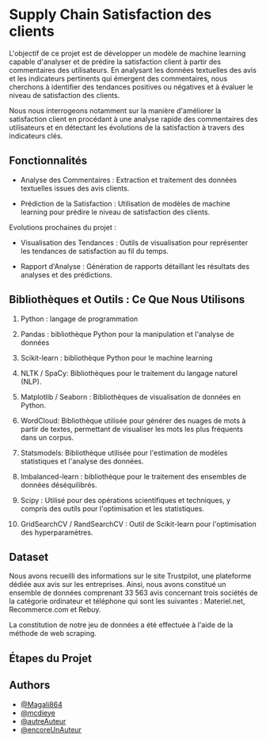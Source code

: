
# Supply Chain Satisfaction des clients

L'objectif de ce projet est de développer un modèle de machine learning capable d'analyser et de prédire la satisfaction client à partir des commentaires des utilisateurs. En analysant les données textuelles des avis et les indicateurs pertinents qui émergent des commentaires, nous cherchons à identifier des tendances positives ou négatives et à évaluer le niveau de satisfaction des clients.

Nous nous interrogeons notamment sur la manière d'améliorer la satisfaction client en procédant à une analyse rapide des commentaires des utilisateurs et en détectant les évolutions de la satisfaction à travers des indicateurs clés.


## Fonctionnalités

- Analyse des Commentaires : Extraction et traitement des données textuelles issues des avis clients.

- Prédiction de la Satisfaction : Utilisation de modèles de machine learning pour prédire le niveau de satisfaction des clients.


Evolutions prochaines du projet :
- Visualisation des Tendances : Outils de visualisation pour représenter les tendances de satisfaction au fil du temps.

- Rapport d'Analyse : Génération de rapports détaillant les résultats des analyses et des prédictions.
  
## Bibliothèques et Outils : Ce Que Nous Utilisons



1. Python : langage de programmation

2. Pandas : bibliothèque Python pour la manipulation et l'analyse de données

3. Scikit-learn : bibliothèque Python pour le machine learning

4. NLTK / SpaCy: Bibliothèques pour le traitement du langage naturel (NLP).

5. Matplotlib / Seaborn : Bibliothèques de visualisation de données en Python. 

6. WordCloud: Bibliothèque utilisée pour générer des nuages de mots à partir de textes, permettant de visualiser les mots les plus fréquents dans un corpus.

7. Statsmodels: Bibliothèque utilisée pour l'estimation de modèles statistiques et l'analyse des données. 

8. Imbalanced-learn : bibliothèque pour le traitement des ensembles de données déséquilibrés.

9. Scipy : Utilisé pour des opérations scientifiques et techniques, y compris des outils pour l'optimisation et les statistiques.

10. GridSearchCV / RandSearchCV : Outil de Scikit-learn pour l'optimisation des hyperparamètres.


## Dataset
Nous avons recueilli des informations sur le site Trustpilot, une plateforme dédiée aux avis sur les entreprises.
Ainsi, nous avons constitué un ensemble de données comprenant 33 563 avis concernant trois sociétés de la catégorie ordinateur et téléphone qui sont les suivantes : Materiel.net, Recommerce.com et Rebuy.

La constitution de notre jeu de données a été effectuée à l'aide de la méthode de web scraping. 
## Étapes du Projet

## Authors

- [@Magali864](https://www.github.com/Magali864)
- [@mcdieye](https://github.com/mcdieye)
- [@autreAuteur](https://www.github.com/autreAuteur)
- [@encoreUnAuteur](https://www.github.com/encoreUnAuteur)
